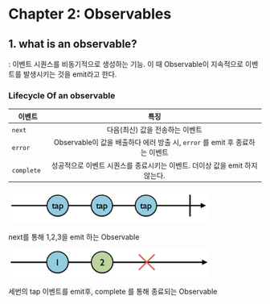 # Chapter 2: Observables


## 1. what is an observable?
 : 이벤트 시퀀스를 비동기적으로 생성하는 기능. 이 때 Observable이 지속적으로 이벤트를 발생시키는 것을 emit라고 한다.

### Lifecycle Of an observable
이벤트 | 특징 
---|:---:
`next ` | 다음(최신) 값을 전송하는 이벤트
`error ` | Observable이 값을 배출하다 에러 방출 시,  ``error`` 를 emit 후 종료하는 이벤트
`complete ` | 성공적으로 이벤트 시퀀스를 종료시키는 이벤트. 더이상 값을 emit 하지 않는다.


<img src="img/completed.png" width="400">

next를 통해 1,2,3을 emit 하는 Observable


<img src="img/error.png" width="400">

세번의 tap 이벤트를 emit후, complete 를 통해 종료되는 Observable



